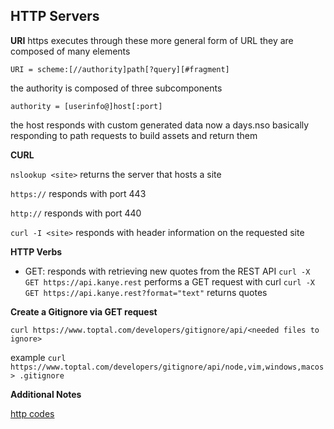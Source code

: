 ## HTTP Servers

**URI** https executes through these more general form of URL they are composed of many elements 

`URI = scheme:[//authority]path[?query][#fragment]`

the authority is composed of three subcomponents

`authority = [userinfo@]host[:port]`

the host responds with custom generated data now a days.nso basically responding to path requests to build assets and return them

**CURL**

`nslookup <site>` returns the server that hosts a site

`https://` responds with port 443 

`http://` responds with port 440

`curl -I <site>` responds with header information on the requested site

**HTTP Verbs**

* GET: responds with retrieving new quotes from the REST API `curl -X GET https://api.kanye.rest` performs a GET request with curl `curl -X GET https://api.kanye.rest?format="text"` returns quotes

**Create a Gitignore via GET request**

`curl https://www.toptal.com/developers/gitignore/api/<needed files to ignore>`

example `curl https://www.toptal.com/developers/gitignore/api/node,vim,windows,macos > .gitignore`

**Additional Notes**

[http codes](https://en.wikipedia.org/wiki/List_of_HTTP_status_codes)
